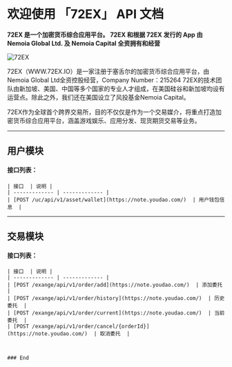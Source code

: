
# 欢迎使用 「72EX」 API 文档

**72EX 是一个加密货币综合应用平台。
72EX 和根据 72EX 发行的 App 由 Nemoia Global Ltd. 及 Nemoia Capital 全资拥有和经营**


![72EX](https://www.72ex.io/logo.png "72EX")


72EX（WWW.72EX.IO）是一家注册于塞舌尔的加密货币综合应用平台，由Nemoia Global Ltd全资控股经营，Company Number：215264 72EX的技术团队由新加坡、美国、中国等多个国家的专业人才组成，在美国硅谷和新加坡均设有运营点。除此之外，我们还在美国设立了风投基金Nemoia Capital。

72EX作为全球首个跨界交易所，目的不仅仅是作为一个交易媒介，将重点打造加密货币综合应用平台，涵盖游戏娱乐、应用分发、现货期货交易等业务。

---


## 用户模块

#### 接口列表：

    | 接口  | 说明 |
    | ------------- | ------------- |
    | [POST /uc/api/v1/asset/wallet](https://note.youdao.com/)  | 用户钱包信息  |


---

## 交易模块

#### 接口列表：

    | 接口  | 说明 |
    | ------------- | ------------- |
    | [POST /exange/api/v1/order/add](https://note.youdao.com/)  | 添加委托  |
    | [POST /exange/api/v1/order/history](https://note.youdao.com/)  | 历史委托  |
    | [POST /exange/api/v1/order/current](https://note.youdao.com/)  | 当前委托  |
    | [POST /exange/api/v1/order/cancel/{orderId}](https://note.youdao.com/)  | 取消委托  |





```


### End